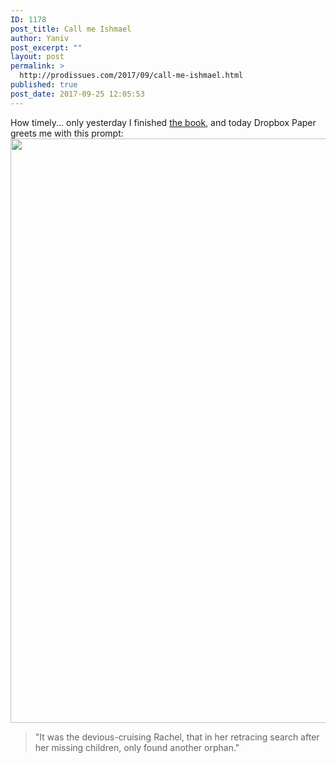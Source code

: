 ```yaml
---
ID: 1178
post_title: Call me Ishmael
author: Yaniv
post_excerpt: ""
layout: post
permalink: >
  http://prodissues.com/2017/09/call-me-ishmael.html
published: true
post_date: 2017-09-25 12:05:53
---
```

How timely... only yesterday I finished <a href="https://www.goodreads.com/book/show/27742061-moby-dick">the book</a>, and today Dropbox Paper greets me with this prompt:<img class="alignnone size-full wp-image-1179" src="http://prodissues.com/wp-content/uploads/2017/09/Screen-Shot-2017-09-25-at-11.54.22-AM.png" alt="" width="829" height="935" />
<blockquote>"It was the devious-cruising Rachel, that in her retracing search after her missing children, only found another orphan."</blockquote>